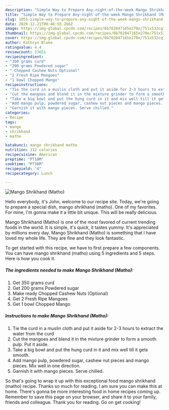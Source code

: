 ```yaml
---
description: "Simple Way to Prepare Any-night-of-the-week Mango Shrikhand (Matho)"
title: "Simple Way to Prepare Any-night-of-the-week Mango Shrikhand (Matho)"
slug: 1055-simple-way-to-prepare-any-night-of-the-week-mango-shrikhand-matho
date: 2020-12-21T00:46:55.266Z
image: https://img-global.cpcdn.com/recipes/6b782847165e270e/751x532cq70/mango-shrikhand-matho-recipe-main-photo.jpg
thumbnail: https://img-global.cpcdn.com/recipes/6b782847165e270e/751x532cq70/mango-shrikhand-matho-recipe-main-photo.jpg
cover: https://img-global.cpcdn.com/recipes/6b782847165e270e/751x532cq70/mango-shrikhand-matho-recipe-main-photo.jpg
author: Kathryn Blake
ratingvalue: 4.4
reviewcount: 23651
recipeingredient:
- "350 grams curd"
- "200 grams Powdered sugar"
- " Chopped Cashew Nuts Optional"
- "2 Fresh Ripe Mangoes"
- "1 bowl Chopped Mango"
recipeinstructions:
- "Tie the curd in a muslin cloth and put it aside for 2-3 hours to extract the water from the curd"
- "Cut the mangoes and blend it in the mixture grinder to form a smooth pulp. Put it aside."
- "Take a big bowl and put the hung curd in it and mix well till it gets smooth."
- "Add mango pulp, powdered sugar, cashew nut pieces and mango pieces. Mix well in one direction."
- "Garnish it with mango pieces. Serve chilled."
categories:
- Recipe
tags:
- mango
- shrikhand
- matho

katakunci: mango shrikhand matho 
nutrition: 112 calories
recipecuisine: American
preptime: "PT18M"
cooktime: "PT36M"
recipeyield: "4"
recipecategory: Lunch

---
```



![Mango Shrikhand (Matho)](https://img-global.cpcdn.com/recipes/6b782847165e270e/751x532cq70/mango-shrikhand-matho-recipe-main-photo.jpg)

Hello everybody, it's John, welcome to our recipe site. Today, we're going to prepare a special dish, mango shrikhand (matho). One of my favorites. For mine, I'm gonna make it a little bit unique. This will be really delicious.

Mango Shrikhand (Matho) is one of the most favored of current trending foods in the world. It is simple, it's quick, it tastes yummy. It's appreciated by millions every day. Mango Shrikhand (Matho) is something that I have loved my whole life. They are fine and they look fantastic.




To get started with this recipe, we have to first prepare a few components. You can have mango shrikhand (matho) using 5 ingredients and 5 steps. Here is how you cook it.

<!--inarticleads1-->

##### The ingredients needed to make Mango Shrikhand (Matho):

1. Get 350 grams curd
1. Get 200 grams Powdered sugar
1. Make ready  Chopped Cashew Nuts (Optional)
1. Get 2 Fresh Ripe Mangoes
1. Get 1 bowl Chopped Mango




<!--inarticleads2-->

##### Instructions to make Mango Shrikhand (Matho):

1. Tie the curd in a muslin cloth and put it aside for 2-3 hours to extract the water from the curd
1. Cut the mangoes and blend it in the mixture grinder to form a smooth pulp. Put it aside.
1. Take a big bowl and put the hung curd in it and mix well till it gets smooth.
1. Add mango pulp, powdered sugar, cashew nut pieces and mango pieces. Mix well in one direction.
1. Garnish it with mango pieces. Serve chilled.




So that's going to wrap it up with this exceptional food mango shrikhand (matho) recipe. Thanks so much for reading. I am sure you can make this at home. There's gonna be more interesting food in home recipes coming up. Remember to save this page on your browser, and share it to your family, friends and colleague. Thank you for reading. Go on get cooking!
